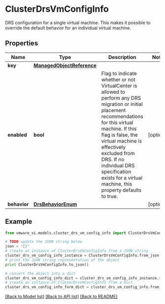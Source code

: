 # ClusterDrsVmConfigInfo

DRS configuration for a single virtual machine.  This makes it possible to override the default behavior for an individual virtual machine. 

## Properties
Name | Type | Description | Notes
------------ | ------------- | ------------- | -------------
**key** | [**ManagedObjectReference**](ManagedObjectReference.md) |  | 
**enabled** | **bool** | Flag to indicate whether or not VirtualCenter is allowed to perform any DRS migration or initial placement recommendations for this virtual machine.  If this flag is false, the virtual machine is effectively excluded from DRS.  If no individual DRS specification exists for a virtual machine, this property defaults to true.  | [optional] 
**behavior** | [**DrsBehaviorEnum**](DrsBehaviorEnum.md) |  | [optional] 

## Example

```python
from vmware_vi.models.cluster_drs_vm_config_info import ClusterDrsVmConfigInfo

# TODO update the JSON string below
json = "{}"
# create an instance of ClusterDrsVmConfigInfo from a JSON string
cluster_drs_vm_config_info_instance = ClusterDrsVmConfigInfo.from_json(json)
# print the JSON string representation of the object
print ClusterDrsVmConfigInfo.to_json()

# convert the object into a dict
cluster_drs_vm_config_info_dict = cluster_drs_vm_config_info_instance.to_dict()
# create an instance of ClusterDrsVmConfigInfo from a dict
cluster_drs_vm_config_info_form_dict = cluster_drs_vm_config_info.from_dict(cluster_drs_vm_config_info_dict)
```
[[Back to Model list]](../README.md#documentation-for-models) [[Back to API list]](../README.md#documentation-for-api-endpoints) [[Back to README]](../README.md)


